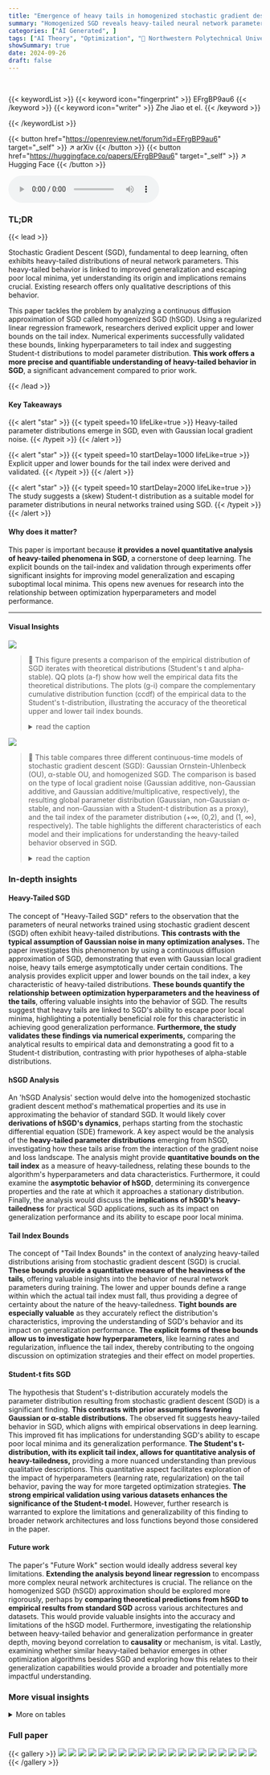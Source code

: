 ```yaml
---
title: "Emergence of heavy tails in homogenized stochastic gradient descent"
summary: "Homogenized SGD reveals heavy-tailed neural network parameters, offering quantifiable bounds on tail-index and showcasing the interplay between optimization hyperparameters and model generalization."
categories: ["AI Generated", ]
tags: ["AI Theory", "Optimization", "🏢 Northwestern Polytechnical University",]
showSummary: true
date: 2024-09-26
draft: false
---
```


<br>

{{< keywordList >}}
{{< keyword icon="fingerprint" >}} EFrgBP9au6 {{< /keyword >}}
{{< keyword icon="writer" >}} Zhe Jiao et el. {{< /keyword >}}
 
{{< /keywordList >}}

{{< button href="https://openreview.net/forum?id=EFrgBP9au6" target="_self" >}}
↗ arXiv
{{< /button >}}
{{< button href="https://huggingface.co/papers/EFrgBP9au6" target="_self" >}}
↗ Hugging Face
{{< /button >}}



<audio controls>
    <source src="https://ai-paper-reviewer.com/EFrgBP9au6/podcast.wav" type="audio/wav">
    Your browser does not support the audio element.
</audio>


### TL;DR


{{< lead >}}

Stochastic Gradient Descent (SGD), fundamental to deep learning, often exhibits heavy-tailed distributions of neural network parameters.  This heavy-tailed behavior is linked to improved generalization and escaping poor local minima, yet understanding its origin and implications remains crucial.  Existing research offers only qualitative descriptions of this behavior. 

This paper tackles the problem by analyzing a continuous diffusion approximation of SGD called homogenized SGD (hSGD).  Using a regularized linear regression framework, researchers derived explicit upper and lower bounds on the tail index. Numerical experiments successfully validated these bounds, linking hyperparameters to tail index and suggesting Student-t distributions to model parameter distribution. **This work offers a more precise and quantifiable understanding of heavy-tailed behavior in SGD**, a significant advancement compared to prior work. 

{{< /lead >}}


#### Key Takeaways

{{< alert "star" >}}
{{< typeit speed=10 lifeLike=true >}} Heavy-tailed parameter distributions emerge in SGD, even with Gaussian local gradient noise. {{< /typeit >}}
{{< /alert >}}

{{< alert "star" >}}
{{< typeit speed=10 startDelay=1000 lifeLike=true >}} Explicit upper and lower bounds for the tail index were derived and validated. {{< /typeit >}}
{{< /alert >}}

{{< alert "star" >}}
{{< typeit speed=10 startDelay=2000 lifeLike=true >}} The study suggests a (skew) Student-t distribution as a suitable model for parameter distributions in neural networks trained using SGD. {{< /typeit >}}
{{< /alert >}}

#### Why does it matter?
This paper is important because **it provides a novel quantitative analysis of heavy-tailed phenomena in SGD**, a cornerstone of deep learning.  The explicit bounds on the tail-index and validation through experiments offer significant insights for improving model generalization and escaping suboptimal local minima.  This opens new avenues for research into the relationship between optimization hyperparameters and model performance.

------
#### Visual Insights



![](https://ai-paper-reviewer.com/EFrgBP9au6/figures_8_1.jpg)

> 🔼 This figure presents a comparison of the empirical distribution of SGD iterates with theoretical distributions (Student's t and alpha-stable).  QQ plots (a-f) show how well the empirical data fits the theoretical distributions. The plots (g-i) compare the complementary cumulative distribution function (ccdf) of the empirical data to the Student's t-distribution, illustrating the accuracy of the theoretical upper and lower tail index bounds.
> <details>
> <summary>read the caption</summary>
> Figure 1: Results for linear regression/random feature model trained on datasets X, Y, and Z. (a)-(c) Quantile-Quantile plots of fitted Student-t-distribution against empirical SGD iterates; (d)-(f) Quantile-Quantile plots of fitted a-stable distribution against empirical SGD iterates; (g)-(i) Comparison between ccdf of empirical data and Student-t-distribution parameterized by upper tail-index bound η* and lower bound η*. 
> </details>





![](https://ai-paper-reviewer.com/EFrgBP9au6/tables_5_1.jpg)

> 🔼 This table compares three different continuous-time models of stochastic gradient descent (SGD): Gaussian Ornstein-Uhlenbeck (OU), α-stable OU, and homogenized SGD.  The comparison is based on the type of local gradient noise (Gaussian additive, non-Gaussian additive, and Gaussian additive/multiplicative, respectively), the resulting global parameter distribution (Gaussian, non-Gaussian α-stable, and non-Gaussian with a Student-t distribution as a proxy), and the tail index of the parameter distribution (+∞, (0,2), and (1, ∞), respectively).  The table highlights the different characteristics of each model and their implications for understanding the heavy-tailed behavior observed in SGD.
> <details>
> <summary>read the caption</summary>
> Table 1: Comparison of continuous-time models of SGD
> </details>





### In-depth insights


#### Heavy-Tailed SGD
The concept of "Heavy-Tailed SGD" refers to the observation that the parameters of neural networks trained using stochastic gradient descent (SGD) often exhibit heavy-tailed distributions.  **This contrasts with the typical assumption of Gaussian noise in many optimization analyses.** The paper investigates this phenomenon by using a continuous diffusion approximation of SGD, demonstrating that even with Gaussian local gradient noise, heavy tails emerge asymptotically under certain conditions. The analysis provides explicit upper and lower bounds on the tail index, a key characteristic of heavy-tailed distributions.  **These bounds quantify the relationship between optimization hyperparameters and the heaviness of the tails**, offering valuable insights into the behavior of SGD. The results suggest that heavy tails are linked to SGD's ability to escape poor local minima, highlighting a potentially beneficial role for this characteristic in achieving good generalization performance.  **Furthermore, the study validates these findings via numerical experiments,** comparing the analytical results to empirical data and demonstrating a good fit to a Student-t distribution, contrasting with prior hypotheses of alpha-stable distributions.

#### hSGD Analysis
An 'hSGD Analysis' section would delve into the homogenized stochastic gradient descent method's mathematical properties and its use in approximating the behavior of standard SGD.  It would likely cover **derivations of hSGD's dynamics**, perhaps starting from the stochastic differential equation (SDE) framework.  A key aspect would be the analysis of the **heavy-tailed parameter distributions** emerging from hSGD, investigating how these tails arise from the interaction of the gradient noise and loss landscape. The analysis might provide **quantitative bounds on the tail index** as a measure of heavy-tailedness, relating these bounds to the algorithm's hyperparameters and data characteristics.  Furthermore, it could examine the **asymptotic behavior of hSGD**, determining its convergence properties and the rate at which it approaches a stationary distribution.  Finally, the analysis would discuss the **implications of hSGD's heavy-tailedness** for practical SGD applications, such as its impact on generalization performance and its ability to escape poor local minima.

#### Tail Index Bounds
The concept of "Tail Index Bounds" in the context of analyzing heavy-tailed distributions arising from stochastic gradient descent (SGD) is crucial.  **These bounds provide a quantitative measure of the heaviness of the tails**, offering valuable insights into the behavior of neural network parameters during training.  The lower and upper bounds define a range within which the actual tail index must fall, thus providing a degree of certainty about the nature of the heavy-tailedness.  **Tight bounds are especially valuable** as they accurately reflect the distribution's characteristics, improving the understanding of SGD's behavior and its impact on generalization performance.   **The explicit forms of these bounds allow us to investigate how hyperparameters**, like learning rates and regularization, influence the tail index, thereby contributing to the ongoing discussion on optimization strategies and their effect on model properties.

#### Student-t fits SGD
The hypothesis that Student's t-distribution accurately models the parameter distribution resulting from stochastic gradient descent (SGD) is a significant finding.  **This contrasts with prior assumptions favoring Gaussian or α-stable distributions.** The observed fit suggests heavy-tailed behavior in SGD, which aligns with empirical observations in deep learning.  This improved fit has implications for understanding SGD's ability to escape poor local minima and its generalization performance.  **The Student's t-distribution, with its explicit tail index, allows for quantitative analysis of heavy-tailedness,** providing a more nuanced understanding than previous qualitative descriptions. This quantitative aspect facilitates exploration of the impact of hyperparameters (learning rate, regularization) on the tail behavior, paving the way for more targeted optimization strategies.  **The strong empirical validation using various datasets enhances the significance of the Student-t model.**  However, further research is warranted to explore the limitations and generalizability of this finding to broader network architectures and loss functions beyond those considered in the paper.

#### Future work
The paper's "Future Work" section would ideally address several key limitations.  **Extending the analysis beyond linear regression** to encompass more complex neural network architectures is crucial.  The reliance on the homogenized SGD (hSGD) approximation should be explored more rigorously, perhaps by **comparing theoretical predictions from hSGD to empirical results from standard SGD** across various architectures and datasets.  This would provide valuable insights into the accuracy and limitations of the hSGD model.  Furthermore, investigating the relationship between heavy-tailed behavior and generalization performance in greater depth, moving beyond correlation to **causality** or mechanism, is vital. Lastly, examining whether similar heavy-tailed behavior emerges in other optimization algorithms besides SGD and exploring how this relates to their generalization capabilities would provide a broader and potentially more impactful understanding.


### More visual insights




<details>
<summary>More on tables
</summary>


![](https://ai-paper-reviewer.com/EFrgBP9au6/tables_8_1.jpg)
> 🔼 This table presents the results of Kolmogorov-Smirnov tests comparing the fit of Student-t and α-stable distributions to empirical data from SGD iterations in a linear regression model with synthetic and real-world datasets.  The p-values indicate whether the null hypothesis (that the distributions are the same) can be rejected at a significance level of 0.05.
> <details>
> <summary>read the caption</summary>
> Table 2: Kolmogorov-Smirnov test of theoretical distributions against observed SGD iterates of the linear regression/random feature model. The null hypothesis Ho is that two distributions are identical, the alternative H₁ is that they are not identical.
> </details>

![](https://ai-paper-reviewer.com/EFrgBP9au6/tables_20_1.jpg)
> 🔼 This table presents the hyperparameters used for the experiments in Figure 1.  It shows the data used (X, Y, Z), the dimension (d), the number of iterations (K), the learning rate (γ), the threshold for the learning rate (γ̃), the regularization parameter (δ), the batch size (B), the maximum eigenvalue (λ₁), and the upper (η*) and lower (η) bounds of the asymptotic tail index. These parameters were used to generate the results shown in Figure 1, illustrating the heavy-tailed behavior of SGD in linear regression and random feature models. 
> <details>
> <summary>read the caption</summary>
> Table 3: Parameters used for Figure 1
> </details>

![](https://ai-paper-reviewer.com/EFrgBP9au6/tables_20_2.jpg)
> 🔼 This table shows the hyperparameters used in the experiments for Figure 2 of the paper.  The hyperparameters include the dimension of the data (d), the number of iterations in the SGD algorithm (K), the learning rate (γ), the regularization parameter (δ), and the batch size (B). Three different datasets (X, Y, Z) were used, and the table shows the parameter settings for each dataset.
> <details>
> <summary>read the caption</summary>
> Table 4: Parameters used for Figure 2
> </details>

</details>




### Full paper

{{< gallery >}}
<img src="https://ai-paper-reviewer.com/EFrgBP9au6/1.png" class="grid-w50 md:grid-w33 xl:grid-w25" />
<img src="https://ai-paper-reviewer.com/EFrgBP9au6/2.png" class="grid-w50 md:grid-w33 xl:grid-w25" />
<img src="https://ai-paper-reviewer.com/EFrgBP9au6/3.png" class="grid-w50 md:grid-w33 xl:grid-w25" />
<img src="https://ai-paper-reviewer.com/EFrgBP9au6/4.png" class="grid-w50 md:grid-w33 xl:grid-w25" />
<img src="https://ai-paper-reviewer.com/EFrgBP9au6/5.png" class="grid-w50 md:grid-w33 xl:grid-w25" />
<img src="https://ai-paper-reviewer.com/EFrgBP9au6/6.png" class="grid-w50 md:grid-w33 xl:grid-w25" />
<img src="https://ai-paper-reviewer.com/EFrgBP9au6/7.png" class="grid-w50 md:grid-w33 xl:grid-w25" />
<img src="https://ai-paper-reviewer.com/EFrgBP9au6/8.png" class="grid-w50 md:grid-w33 xl:grid-w25" />
<img src="https://ai-paper-reviewer.com/EFrgBP9au6/9.png" class="grid-w50 md:grid-w33 xl:grid-w25" />
<img src="https://ai-paper-reviewer.com/EFrgBP9au6/10.png" class="grid-w50 md:grid-w33 xl:grid-w25" />
<img src="https://ai-paper-reviewer.com/EFrgBP9au6/11.png" class="grid-w50 md:grid-w33 xl:grid-w25" />
<img src="https://ai-paper-reviewer.com/EFrgBP9au6/12.png" class="grid-w50 md:grid-w33 xl:grid-w25" />
<img src="https://ai-paper-reviewer.com/EFrgBP9au6/13.png" class="grid-w50 md:grid-w33 xl:grid-w25" />
<img src="https://ai-paper-reviewer.com/EFrgBP9au6/14.png" class="grid-w50 md:grid-w33 xl:grid-w25" />
<img src="https://ai-paper-reviewer.com/EFrgBP9au6/15.png" class="grid-w50 md:grid-w33 xl:grid-w25" />
<img src="https://ai-paper-reviewer.com/EFrgBP9au6/16.png" class="grid-w50 md:grid-w33 xl:grid-w25" />
<img src="https://ai-paper-reviewer.com/EFrgBP9au6/17.png" class="grid-w50 md:grid-w33 xl:grid-w25" />
<img src="https://ai-paper-reviewer.com/EFrgBP9au6/18.png" class="grid-w50 md:grid-w33 xl:grid-w25" />
<img src="https://ai-paper-reviewer.com/EFrgBP9au6/19.png" class="grid-w50 md:grid-w33 xl:grid-w25" />
<img src="https://ai-paper-reviewer.com/EFrgBP9au6/20.png" class="grid-w50 md:grid-w33 xl:grid-w25" />
{{< /gallery >}}